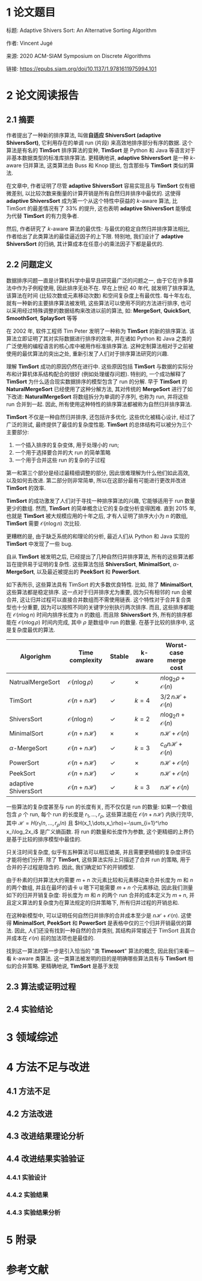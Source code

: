 # 1 论文题目

标题: Adaptive Shivers Sort: An Alternative Sorting Algorithm

作者: Vincent Jugé

来源: 2020 ACM-SIAM Symposium on Discrete Algorithms

链接: https://epubs.siam.org/doi/10.1137/1.9781611975994.101

# 2 论文阅读报告

## 2.1 摘要

作者提出了一种新的排序算法, 叫做**自适应 ShiversSort (adaptive ShiversSort)**, 它利用存在的单调 run (片段) 来高效地排序部分有序的数据. 这个算法是有名的 **TimSort** 排序算法的变种, **TimSort** 是 Python 和 Java 等语言对于非基本数据类型的标准库排序算法. 更精确地讲, **adaptive ShiversSort** 是一种 $k$-aware 归并算法, 这类算法由 Buss 和 Knop 提出, 包含那些与 **TimSort** 类似的算法.

在文章中, 作者证明了尽管 **adaptive ShiversSort** 容易实现且与 **TimSort** 仅有细微差别, 以比较次数来衡量的计算开销是所有自然归并排序中最优的. 这使得 **adaptive ShiversSort** 成为第一个从这个特性中获益的 $k$-aware 算法, 比 TimSort 的最差情况有了 33% 的提升, 这也表明 **adaptive ShiversSort** 能够成为代替 **TimSort** 的有力竞争者.

然后, 作者研究了 $k$-aware 算法的最优性: 与最优的稳定自然归并排序算法相比, 作者给出了此类算法的最佳逼近因子的上下限. 特别地, 我们设计了 **adaptive ShiversSort** 的归纳, 其计算成本在任意小的乘法因子下都是最优的.

## 2.2 问题定义

数据排序问题一直是计算机科学中最早且研究最广泛的问题之一, 由于它在许多算法中作为子例程使用, 因此排序无处不在. 早在上世纪 40 年代, 就发明了排序算法, 该算法在时间 (比较次数或元素移动次数) 和空间复杂度上有最优性. 每十年左右, 就有一种新的主要排序算法被发明, 这些算法可以使用不同的方法进行排序, 也可以采用经过特殊调整的数据结构来改进以前的算法, 如: **MergeSort**, **QuickSort**, **SmoothSort**, **SplaySort** 等等

在 2002 年, 软件工程师 Tim Peter 发明了一种称为 **TimSort** 的新的排序算法. 该算法立即证明了其对实际数据进行排序的效率, 并在诸如 Python 和 Java 之类的广泛使用的编程语言的核心库中被用作标准排序算法. 这种定制算法相对于之前被使用的最优算法的突出之处, 重新引发了人们对于排序算法研究的兴趣.

理解 **TimSort** 成功的原因仍然在进行中. 这些原因包括 **TimSort** 与数据的实际分布和计算机体系结构配合的很好 (例如处理缓存问题). 特别的, 一个成功解释了 **TimSort** 为什么适合现实数据排序的模型包含了 run 的分解. 早于 **TimSort** 的 **NaturalMergeSort** 已经使用了这种分解方法, 其对传统的 **MergeSort** 进行了如下改进: **NaturalMergeSort** 将数组拆分为单调的子序列, 也称为 run, 并将这些 run 合并到一起. 因此, 所有使用这种特性的排序算法都被称为自然归并排序算法.

**TimSort** 不仅是一种自然归并排序, 还包括许多优化. 这些优化被精心设计, 经过了广泛的测试, 最终提供了最佳的复杂度性能. **TimSort** 的总体结构可以被分为三个主要部分:

1. 一个插入排序的复杂变体, 用于处理小的 run;
2. 一个用于选择要合并的大 run 的简单策略
3. 一个用于合并这些 run 的复杂的子过程

第一和第三个部分是经过最精细调整的部分, 因此很难理解为什么他们如此高效, 以及如何去改进. 第二部分则非常简单, 所以在这部分最有可能进行更改并改进 **TimSort** 的效率.

**TimSort** 的成功激发了人们对于寻找一种排序算法的兴趣, 它能够适用于 run 数量更少的数组. 然而, **TimSort** 的简单概念让它的复杂度分析变得困难. 直到 2015 年, 也就是 **TimSort** 被大规模应用的十年之后, 才有人证明了排序大小为 $n$ 的数组, **TimSort** 需要 $\mathcal O(n \log n)$ 次比较.

更糟糕的是, 由于缺乏系统的和理论的分析, 最近人们从 Python 和 Java 实现的 **TimSort** 中发现了一些 bug.

自从 **TimSort** 被发明之后, 已经提出了几种自然归并排序算法, 所有的这些算法都旨在提供易于证明的复杂性. 这些算法包括 **ShiversSort**, **MinimalSort**, $\alpha$-**MergeSort**, 以及最近被提出的 **PeekSort** 和 **PowerSort**.

如下表所示, 这些算法具有 TimSort 的大多数优良特性. 比如, 除了 **MinimalSort**, 这些算法都是稳定排序. 这一点对于归并排序尤为重要, 因为只有相邻的 run 会被合并, 这让归并过程可以直接合并数组而不需使用链表. 这个特性对于合并复合类型也十分重要, 因为可以按照不同的关键字分别执行两次排序. 而且, 这些排序都能在 $\mathcal O(n\log n)$ 时间内排序长度为 $n$ 的数组. 而且除 **ShiversSort** 外, 所有的排序都能在 $\mathcal O(n\log\rho)$ 时间内完成, 其中 $\rho$ 是数组中 run 的数量. 在基于比较的排序中, 这是复杂度最优的算法.

| Algorighm            | Time complexity             | Stable       | k-aware  | Worst-case merge cost                    |
| -------------------- | --------------------------- | ------------ | -------- | ---------------------------------------- |
| NatrualMergeSort     | $\mathcal O(n\log\rho)$     | $\checkmark$ | $\times$ | $n\log_2\rho + \mathcal{O}(n)$           |
| TimSort              | $\mathcal O(n+n\mathcal H)$ | $\checkmark$ | $k=4$    | $3/2\,n\mathcal{H} + \mathcal{O}(n)$     |
| ShiversSort          | $\mathcal O(n\log n)$       | $\checkmark$ | $k=2$    | $n\log_2n + \mathcal{O}(n)$              |
| MinimalSort          | $\mathcal O(n+n\mathcal H)$ | $\times$     | $\times$ | $n\mathcal{H} + \mathcal{O}(n)$          |
| $\alpha$-MergeSort   | $\mathcal O(n+n\mathcal H)$ | $\checkmark$ | $k=3$    | $c_\alpha n\mathcal{H} + \mathcal{O}(n)$ |
| PowerSort            | $\mathcal O(n+n\mathcal H)$ | $\checkmark$ | $\times$ | $n\mathcal{H} + \mathcal{O}(n)$          |
| PeekSort             | $\mathcal O(n+n\mathcal H)$ | $\checkmark$ | $\times$ | $n\mathcal{H} + \mathcal{O}(n)$          |
| adaptive ShiversSort | $\mathcal O(n+n\mathcal H)$ | $\checkmark$ | $k=3$    | $n\mathcal{H} + \mathcal{O}(n)$          |

一些算法的复杂度甚至与 run 的长度有关, 而不仅仅是 run 的数量: 如果一个数组包含 $\rho$ 个 run, 每个 run 的长度是 $r_1,\dots,r_\rho$, 这些算法能在 $\mathcal O(n+n\mathcal H)$ 内执行完毕, 其中 $\mathcal H = H(r_1/n,\dots,r_\rho/n)$ 且 $H(x_1,\dots,x_\rho)=-\sum_{i=1}^\rho x_i\log_2x_i$ 是广义熵函数. 将 run 的数量和长度作为参数, 这个更精细的上界仍是基于比较的排序模型中最佳的.

只关注时间复杂度, 似乎有五种算法可以相互媲美, 并且需要更精细的复杂度评估才能将他们分开. 除了 **TimSort**, 这些算法实际上只描述了合并 run 的策略, 用于合并的子过程是隐含的. 因此, 我们确定如下的开销模型.

由于朴素的归并算法大约需要 $m + n$ 次元素比较和元素移动来合并长度为 $m$ 和 $n$ 的两个数组, 并且在最坏的请卡 u 嗯下可能需要 $m+n$ 个元素移动, 因此我们测量如下的归并开销复杂度: 将长度为 $m$ 和 $n$ 的两个 run 合并的成本定义为 $m+n$, 并且定义算法的复杂度为在算法规定的归并策略下, 所有归并过程的开销总和.

在这种新模型中, 可以证明任何自然归并排序的合并成本至少是 $n\mathcal{H}+\mathcal{O}(n)$. 这使得 **MinimalSort**, **PeekSort** 和 **PowerSort** 是表格中仅的三个归并开销最优的算法.
因此, 人们还没有找到一种自然的合并类别, 其结构非常接近于 TimSort 且其合并成本在 $\mathcal{O}(n)$ 前的加法项也是最佳的.

找到这一算法的第一步是引入恰当的 "类 **Timesort**" 算法的概念, 因此我们来看一看 $k$-aware 类算法. 这一类算法被发明的目的是明确哪些算法具有与 **TimSort** 相似的合并策略. 更精确地说, **TimSort** 是基于发现

## 2.3 算法或证明过程

## 2.4 实验结论

# 3 领域综述

# 4 方法不足与改进

## 4.1 方法不足

## 4.2 方法改进

## 4.3 改进结果理论分析

## 4.4 改进结果实验验证

### 4.4.1 实验设计

### 4.4.2 实验结果

### 4.4.3 实验结果分析

# 5 附录

# 参考文献

